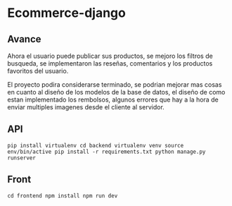 # Ecommerce-django

## Avance

Ahora el usuario puede publicar sus productos, se mejoro los filtros de
busqueda, se implementaron las reseñas, comentarios y los productos favoritos
del usuario.

El proyecto podira considerarse terminado, se podrian mejorar mas cosas en
cuanto al diseño de los modelos de la base de datos, el diseño de como estan
implementado los rembolsos, algunos errores que hay a la hora de enviar
multiples imagenes desde el cliente al servidor.

## API

`pip install virtualenv
cd backend
virtualenv venv
source env/bin/active
pip install -r requirements.txt
python manage.py runserver`

## Front

`cd frontend
npm install
npm run dev`
